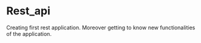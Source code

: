 # Rest_api
Creating first rest application. Moreover getting to know new functionalities of the application. 
